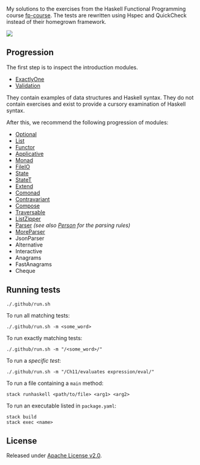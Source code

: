 My solutions to the exercises from the Haskell Functional Programming course [fp-course](https://github.com/system-f/fp-course/). The tests are rewritten using Hspec and QuickCheck instead of their homegrown framework.

[![](https://github.com/asarkar/fp-course-haskell/workflows/CI/badge.svg)](https://github.com/asarkar/fp-course-haskell/actions)

## Progression

The first step is to inspect the introduction modules.

* [ExactlyOne](src/ExactlyOne.hs)
* [Validation](src/Validation.hs)

They contain examples of data structures and Haskell syntax. They do not contain
exercises and exist to provide a cursory examination of Haskell syntax.

After this, we recommend the following progression of modules:

* [Optional](src/Optional.hs)
* [List](src/List.hs)
* [Functor](src/Functor.hs)
* [Applicative](src/Applicative.hs)
* [Monad](src/Monad.hs)
* [FileIO](src/FileIO.hs)
* [State](src/State.hs)
* [StateT](src/StateT.hs)
* [Extend](src/Extend.hs)
* [Comonad](src/Comonad.hs)
* [Contravariant](src/Contravariant.hs)
* [Compose](src/Compose.hs)
* [Traversable](src/Traversable.hs)
* [ListZipper](src/ListZipper.hs)
* [Parser](src/Parser.hs) *(see also [Person](src/Person.hs) for the parsing rules)*
* [MoreParser](src/MoreParser.hs)
* JsonParser
* Alternative
* Interactive
* Anagrams
* FastAnagrams
* Cheque

## Running tests

```
./.github/run.sh
```

To run all matching tests:
```
./.github/run.sh -m <some_word>
```

To run exactly matching tests:
```
./.github/run.sh -m "/<some_word>/"
```

To run a _specific test_:
```
./.github/run.sh -m "/Ch11/evaluates expression/eval/"
```

To run a file containing a `main` method:
```
stack runhaskell <path/to/file> <arg1> <arg2>
```

To run an executable listed in `package.yaml`:
```
stack build
stack exec <name>
```

## License

Released under [Apache License v2.0](LICENSE).
